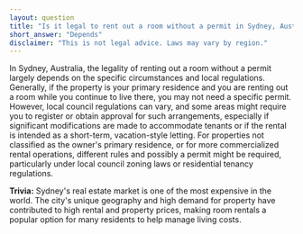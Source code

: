 ```yaml
---
layout: question
title: "Is it legal to rent out a room without a permit in Sydney, Australia?"
short_answer: "Depends"
disclaimer: "This is not legal advice. Laws may vary by region."
---
```


In Sydney, Australia, the legality of renting out a room without a permit largely depends on the specific circumstances and local regulations. Generally, if the property is your primary residence and you are renting out a room while you continue to live there, you may not need a specific permit. However, local council regulations can vary, and some areas might require you to register or obtain approval for such arrangements, especially if significant modifications are made to accommodate tenants or if the rental is intended as a short-term, vacation-style letting. For properties not classified as the owner's primary residence, or for more commercialized rental operations, different rules and possibly a permit might be required, particularly under local council zoning laws or residential tenancy regulations.

**Trivia:** Sydney's real estate market is one of the most expensive in the world. The city's unique geography and high demand for property have contributed to high rental and property prices, making room rentals a popular option for many residents to help manage living costs.
